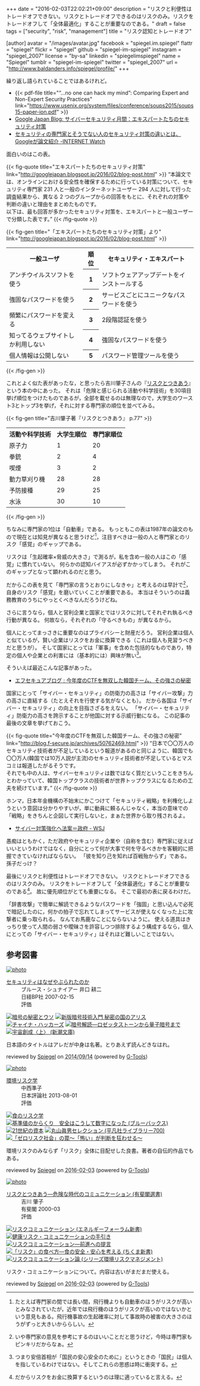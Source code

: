 +++
date = "2016-02-03T22:02:21+09:00"
description = "リスクと利便性はトレードオフできない。リスクとトレードオフできるのはリスクのみ。リスクをトレードオフして「全体最適化」することが重要なのである。"
draft = false
tags = ["security", "risk", "management"]
title = "リスク認知とトレードオフ"

[author]
  avatar = "/images/avatar.jpg"
  facebook = "spiegel.im.spiegel"
  flattr = "spiegel"
  flickr = "spiegel"
  github = "spiegel-im-spiegel"
  instagram = "spiegel_2007"
  license = "by-sa"
  linkedin = "spiegelimspiegel"
  name = "Spiegel"
  tumblr = "spiegel-im-spiegel"
  twitter = "spiegel_2007"
  url = "http://www.baldanders.info/spiegel/profile/"
+++

繰り返し語られていることではあるけれど。

- {{< pdf-file title="“...no one can hack my mind”: Comparing Expert and Non-Expert Security Practices" link="https://www.usenix.org/system/files/conference/soups2015/soups15-paper-ion.pdf" >}}
- [Google Japan Blog: サイバーセキュリティ月間：エキスパートたちのセキュリティ対策](http://googlejapan.blogspot.jp/2016/02/blog-post.html)
- [セキュリティの専門家とそうでない人のセキュリティ対策の違いとは、Googleが論文紹介 -INTERNET Watch](http://internet.watch.impress.co.jp/docs/news/20160202_741876.html)

面白いのはこの表。

{{< fig-quote title="エキスパートたちのセキュリティ対策" link="http://googlejapan.blogspot.jp/2016/02/blog-post.html" >}}
<q>本論文では、オンラインにおける安全性を確保するために行っている対策について、セキュリティ専門家 231 人と一般のインターネットユーザー 294 人に対して行った調査結果から、異なる 2 つのグループからの回答をもとに、それぞれの対策や判断の違いと理由をまとめたものです。<br>
以下は、最も回答が多かったセキュリティ対策を、エキスパートと一般ユーザーで分類した表です。</q>
{{< /fig-quote >}}

{{< fig-gen title="「エキスパートたちのセキュリティ対策」より" link="http://googlejapan.blogspot.jp/2016/02/blog-post.html" >}}
<table>
  <tr>
    <th>一般ユーザ</th>
    <th>順位</th>
    <th>セキュリティ・エキスパート</th>
  </tr>
  <tr>
    <td>アンチウイルスソフトを使う</td>
    <th>1</th>
    <td>ソフトウェアアップデートをインストールする</td>
  </tr>
  <tr>
    <td>強固なパスワードを使う</td>
    <th>2</th>
    <td>サービスごとにユニークなパスワードを使う</td>
  </tr>
  <tr>
    <td>頻繁にパスワードを変える</td>
    <th>3</th>
    <td>2段階認証を使う</td>
  </tr>
  <tr>
    <td>知ってるウェブサイトしか利用しない</td>
    <th>4</th>
    <td>強固なパスワードを使う</td>
  </tr>
  <tr>
    <td>個人情報は公開しない</td>
    <th>5</th>
    <td>パスワード管理ツールを使う</td>
  </tr>
</table>
{{< /fig-gen >}}

これとよく似た表があったな，と思ったら吉川肇子さんの『[リスクとつきあう](http://www.amazon.co.jp/exec/obidos/ASIN/4641280304/baldandersinf-22/)』という本の中にあった。
それは「危険と感じられる活動や科学技術」を30項目挙げ順位をつけたものであるが，全部を載せるのは無理なので，大学生のワースト3とトップ3を挙げ，それに対する専門家の順位を並べてみる。

{{< fig-gen title="吉川肇子著『リスクとつきあう』 p.77" >}}
<table>
  <tr>
    <th>活動や科学技術</th>
    <th>大学生順位</th>
    <th>専門家順位</th>
  </tr>
  <tr>
    <td>原子力</td>
    <td>1</td>
    <td>20</td>
  </tr>
  <tr>
    <td>拳銃</td>
    <td>2</td>
    <td>4</td>
  </tr>
  <tr>
    <td>喫煙</td>
    <td>3</td>
    <td>2</td>
  </tr>
  <tr>
    <td>動力草刈り機</td>
    <td>28</td>
    <td>28</td>
  </tr>
  <tr>
    <td>予防接種</td>
    <td>29</td>
    <td>25</td>
  </tr>
  <tr>
    <td>水泳</td>
    <td>30</td>
    <td>10</td>
  </tr>
</table>
{{< /fig-gen >}}

ちなみに専門家の1位は「自動車」である。
もっともこの表は1987年の論文のもので現在とは知見が異なると思うけど[^aa]，注目すべきは一般の人と専門家とのリスク「感覚」のギャップである。

[^aa]: たとえば専門家の間では長い間，飛行機よりも自動車のほうがリスクが高いとみなされていたが，近年では飛行機のほうがリスクが高いのではないかという意見もある。飛行機事故の生起確率に対して事故時の被害の大きさのほうがずっと大きいかららしい。

リスクは「生起確率×脅威の大きさ」で測るが，私を含め一般の人はこの「感覚」に慣れていない。
何らかの認知バイアスが必ずかかってしまう。
それがこのギャップとなって顕われるのだと思う。

だからこの表を見て「専門家の言うとおりにしなきゃ」と考えるのは早計で[^a]，自身のリスク「感覚」を磨いていくことが重要である。
本当はそういうのは義務教育のうちにやっとくべきなんだろうけどね。

[^a]: いや専門家の意見を参考にするのはいいことだと思うけど，今時は専門家もピンキリだからなぁ。

さらに言うなら，個人と営利企業と国家とではリスクに対してそれぞれ執るべき行動が異なる。
何故なら，それぞれの「守るべきもの」が異なるから。

個人にとってまっさきに重要なのはプライバシーと財産だろう。
営利企業は個人と似ているが，賢い企業はリスクをお金に換算できる（これは個人も見習うべきだと思うが）。
そして国家にとっては「軍事」を含めた包括的なものであり，特定の個人や企業との利害には（基本的には）興味が無い[^b]。

[^b]: つまり安倍首相が「国民の安心安全のために」というときの「国民」は個人を指しているわけではない。そしてこれらの思惑は時に衝突する。

そういえば最近こんな記事があった。

- [エフセキュアブログ : 今年度のCTFを無双した韓国チーム、その強さの秘密](http://blog.f-secure.jp/archives/50762469.html)

国家にとって「サイバー・セキュリティ」の防衛力の高さは「サイバー攻撃」力の高さに直結する（たとえそれを行使する気がなくとも）。
だから各国は「サイバー・セキュリティ」の向上を目指さざるをえない。
「サイバー・セキュリティ」防衛力の高さを誇示することが他国に対する示威行動になる。
この記事の最後の文章を挙げておこう。

{{< fig-quote title="今年度のCTFを無双した韓国チーム、その強さの秘密" link="http://blog.f-secure.jp/archives/50762469.html" >}}
<q>日本で〇〇万人のセキュリティ技術者が不足しているという報道があるのと同じように、韓国でも〇〇万人(韓国では10万人説が主流)のセキュリティ技術者が不足しているとマスコミは報道したがるそうです。<br>
それでも中の人は、サイバーセキュリティは数ではなく質だということをきちんとわかっていて、韓国トップクラスの技術者が世界トップクラスになるための工夫を続けています。</q>
{{< /fig-quote >}}

ホンマ，日本年金機構の不始末にかこつけて「セキュリティ戦略」を利権化しようという意図は分かりやすいが，単に動員に頼るんじゃなく，本当の意味での「戦略」をきちんと企図して実行しないと，まぁた世界から取り残されるよ。

- [サイバー対策強化へ法案＝政府 - WSJ](http://jp.wsj.com/articles/JJ11757514300003864480318027226602632645960)

愚痴はともかく，ただ政府やセキュリティ企業や（自称を含む）専門家に従えばいいというわけではなく，自分にとって何が大事で何を守るべきかを客観的に把握できていなければならない。
「彼を知り己を知れば百戦殆からず」である。
孫子だっけ？

最後にリスクと利便性はトレードオフできない。
リスクとトレードオフできるのはリスクのみ。
リスクをトレードオフして「全体最適化」することが重要なのである[^c]。
故に優先順位がとても重要になる。
そこで最初の表に戻るわけだ。

[^c]: だからリスクをお金に換算するというのは理に適っていると言える。

「辞書攻撃」で簡単に解読できるようなパスワードを「強固」と思い込んで必死で暗記したのに，何かの拍子で忘れてしまってサービスが使えなくなった上に攻撃者に乗っ取られる。
なんてお馬鹿なことにならないように。
使える道具はきっちり使って人間の弱さや曖昧さを許容しつつ排除するよう構成するなら，個人にとっての「サイバー・セキュリティ」はそれほど難しいことではない。

## 参考図書

<div class="hreview" ><a class="item url" href="http://www.amazon.co.jp/exec/obidos/ASIN/4822283100/baldandersinf-22/"><img src="http://ecx.images-amazon.com/images/I/51-pZ52JsUL._SL160_.jpg" alt="photo" class="photo"  /></a><dl ><dt class="fn"><a class="item url" href="http://www.amazon.co.jp/exec/obidos/ASIN/4822283100/baldandersinf-22/">セキュリティはなぜやぶられたのか</a></dt><dd>ブルース・シュナイアー 井口 耕二 </dd><dd>日経BP社 2007-02-15</dd><dd>評価<abbr class="rating" title="5"><img src="http://g-images.amazon.com/images/G/01/detail/stars-5-0.gif" alt="" /></abbr> </dd></dl><p class="similar"><a href="http://www.amazon.co.jp/exec/obidos/ASIN/4881359967/baldandersinf-22/" target="_top"><img src="http://images.amazon.com/images/P/4881359967.09._SCTHUMBZZZ_.jpg"  alt="暗号の秘密とウソ"  /></a> <a href="http://www.amazon.co.jp/exec/obidos/ASIN/4797350997/baldandersinf-22/" target="_top"><img src="http://images.amazon.com/images/P/4797350997.09._SCTHUMBZZZ_.jpg"  alt="新版暗号技術入門 秘密の国のアリス"  /></a> <a href="http://www.amazon.co.jp/exec/obidos/ASIN/4594070507/baldandersinf-22/" target="_top"><img src="http://images.amazon.com/images/P/4594070507.09._SCTHUMBZZZ_.jpg"  alt="チャイナ・ハッカーズ"  /></a> <a href="http://www.amazon.co.jp/exec/obidos/ASIN/4105393022/baldandersinf-22/" target="_top"><img src="http://images.amazon.com/images/P/4105393022.09._SCTHUMBZZZ_.jpg"  alt="暗号解読―ロゼッタストーンから量子暗号まで"  /></a> <a href="http://www.amazon.co.jp/exec/obidos/ASIN/4102159746/baldandersinf-22/" target="_top"><img src="http://images.amazon.com/images/P/4102159746.09._SCTHUMBZZZ_.jpg"  alt="宇宙創成〈上〉 (新潮文庫)"  /></a> </p>
<p class="description" >日本語のタイトルはアレだが中身は名著。とりあえず読んどきなはれ。</p>
<p class="gtools" >reviewed by <a href="#maker" class="reviewer">Spiegel</a> on <abbr class="dtreviewed" title="2014-09-14">2014/09/14</abbr> (powered by <a href="http://www.goodpic.com/mt/aws/index.html">G-Tools</a>)</p>
</div>

<div class="hreview" ><a class="item url" href="http://www.amazon.co.jp/exec/obidos/ASIN/B00E7HMI7U/baldandersinf-22/"><img src="http://ecx.images-amazon.com/images/I/51I9C7cFl2L._SL160_.jpg" alt="photo" class="photo"  /></a><dl ><dt class="fn"><a class="item url" href="http://www.amazon.co.jp/exec/obidos/ASIN/B00E7HMI7U/baldandersinf-22/">環境リスク学</a></dt><dd>中西準子 </dd><dd>日本評論社 2013-08-01</dd><dd>評価<abbr class="rating" title="5"><img src="http://g-images.amazon.com/images/G/01/detail/stars-5-0.gif" alt="" /></abbr> </dd></dl><p class="similar"><a href="http://www.amazon.co.jp/exec/obidos/ASIN/B00E7HMIB6/baldandersinf-22/" target="_top"><img src="http://images.amazon.com/images/P/B00E7HMIB6.09._SCTHUMBZZZ_.jpg"  alt="食のリスク学"  /></a> <a href="http://www.amazon.co.jp/exec/obidos/ASIN/B00M98XGDO/baldandersinf-22/" target="_top"><img src="http://images.amazon.com/images/P/B00M98XGDO.09._SCTHUMBZZZ_.jpg"  alt="基準値のからくり　安全はこうして数字になった (ブルーバックス)"  /></a> <a href="http://www.amazon.co.jp/exec/obidos/ASIN/B00VQ75FAQ/baldandersinf-22/" target="_top"><img src="http://images.amazon.com/images/P/B00VQ75FAQ.09._SCTHUMBZZZ_.jpg"  alt="21世紀の資本"  /></a> <a href="http://www.amazon.co.jp/exec/obidos/ASIN/B014II6012/baldandersinf-22/" target="_top"><img src="http://images.amazon.com/images/P/B014II6012.09._SCTHUMBZZZ_.jpg"  alt="丸山眞男セレクション (平凡社ライブラリー700)"  /></a> <a href="http://www.amazon.co.jp/exec/obidos/ASIN/B00BWI0U0O/baldandersinf-22/" target="_top"><img src="http://images.amazon.com/images/P/B00BWI0U0O.09._SCTHUMBZZZ_.jpg"  alt="「ゼロリスク社会」の罠～「怖い」が判断を狂わせる～"  /></a> </p>
<p class="description">環境リスクのみならず「リスク」全体に目配せした良書。著者の自伝的作品でもある。</p>
<p class="gtools" >reviewed by <a href='#maker' class='reviewer'>Spiegel</a> on <abbr class="dtreviewed" title="2016-02-03">2016-02-03</abbr> (powered by <a href="http://www.goodpic.com/mt/aws/index.html" >G-Tools</a>)</p>
</div>

<div class="hreview" ><a class="item url" href="http://www.amazon.co.jp/exec/obidos/ASIN/4641280304/baldandersinf-22/"><img src="http://ecx.images-amazon.com/images/I/519S1SM2S4L._SL160_.jpg" alt="photo" class="photo"  /></a><dl ><dt class="fn"><a class="item url" href="http://www.amazon.co.jp/exec/obidos/ASIN/4641280304/baldandersinf-22/">リスクとつきあう―危険な時代のコミュニケーション (有斐閣選書)</a></dt><dd>吉川 肇子 </dd><dd>有斐閣 2000-03</dd><dd>評価<abbr class="rating" title="4"><img src="http://g-images.amazon.com/images/G/01/detail/stars-4-0.gif" alt="" /></abbr> </dd></dl><p class="similar"><a href="http://www.amazon.co.jp/exec/obidos/ASIN/4885554241/baldandersinf-22/" target="_top"><img src="http://images.amazon.com/images/P/4885554241.09._SCTHUMBZZZ_.jpg"  alt="リスクコミュニケーション (エネルギーフォーラム新書)"  /></a> <a href="http://www.amazon.co.jp/exec/obidos/ASIN/4779502357/baldandersinf-22/" target="_top"><img src="http://images.amazon.com/images/P/4779502357.09._SCTHUMBZZZ_.jpg"  alt="健康リスク・コミュニケーションの手引き"  /></a> <a href="http://www.amazon.co.jp/exec/obidos/ASIN/4873262526/baldandersinf-22/" target="_top"><img src="http://images.amazon.com/images/P/4873262526.09._SCTHUMBZZZ_.jpg"  alt="リスクコミュニケーション―前進への提言"  /></a> <a href="http://www.amazon.co.jp/exec/obidos/ASIN/4480066845/baldandersinf-22/" target="_top"><img src="http://images.amazon.com/images/P/4480066845.09._SCTHUMBZZZ_.jpg"  alt="「リスク」の食べ方―食の安全・安心を考える (ちくま新書)"  /></a> <a href="http://www.amazon.co.jp/exec/obidos/ASIN/4872592840/baldandersinf-22/" target="_top"><img src="http://images.amazon.com/images/P/4872592840.09._SCTHUMBZZZ_.jpg"  alt="リスクコミュニケーション論 (シリーズ環境リスクマネジメント)"  /></a> </p>
<p class="description">リスク・コミュニケーションについて。内容は古いがまだまだ使える。</p>
<p class="gtools" >reviewed by <a href='#maker' class='reviewer'>Spiegel</a> on <abbr class="dtreviewed" title="2016-02-03">2016-02-03</abbr> (powered by <a href="http://www.goodpic.com/mt/aws/index.html" >G-Tools</a>)</p>
</div>

